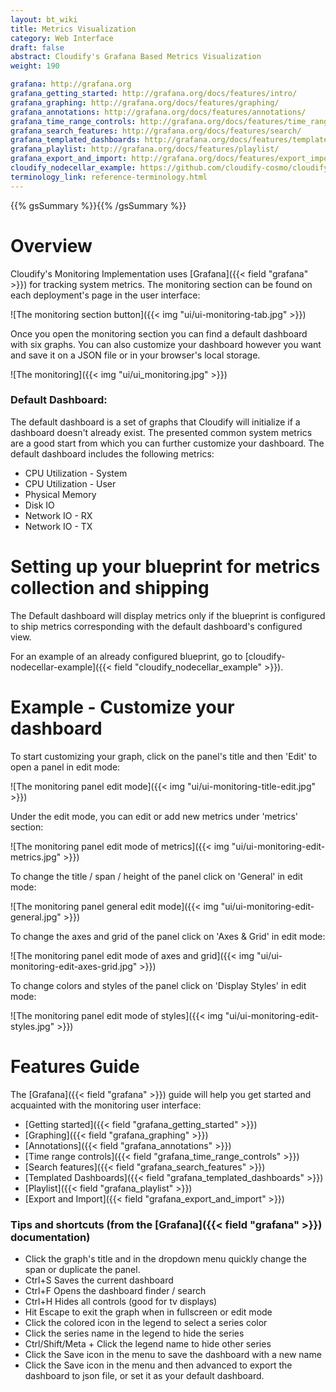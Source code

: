 ```yaml
---
layout: bt_wiki
title: Metrics Visualization
category: Web Interface
draft: false
abstract: Cloudify's Grafana Based Metrics Visualization
weight: 190

grafana: http://grafana.org
grafana_getting_started: http://grafana.org/docs/features/intro/
grafana_graphing: http://grafana.org/docs/features/graphing/
grafana_annotations: http://grafana.org/docs/features/annotations/
grafana_time_range_controls: http://grafana.org/docs/features/time_range/
grafana_search_features: http://grafana.org/docs/features/search/
grafana_templated_dashboards: http://grafana.org/docs/features/templated_dashboards/
grafana_playlist: http://grafana.org/docs/features/playlist/
grafana_export_and_import: http://grafana.org/docs/features/export_import/
cloudify_nodecellar_example: https://github.com/cloudify-cosmo/cloudify-nodecellar-example
terminology_link: reference-terminology.html
---
```

{{% gsSummary %}}{{% /gsSummary %}}


# Overview

Cloudify's Monitoring Implementation uses [Grafana]({{< field "grafana" >}}) for tracking system metrics.
The monitoring section can be found on each deployment's page in the user interface:

![The monitoring section button]({{< img "ui/ui-monitoring-tab.jpg" >}})

Once you open the monitoring section you can find a default dashboard with six graphs.
You can also customize your dashboard however you want and save it on a JSON file or in your browser's local storage.

![The monitoring]({{< img "ui/ui_monitoring.jpg" >}})

### Default Dashboard:

The default dashboard is a set of graphs that Cloudify will initialize if a dashboard doesn't already exist.
The presented common system metrics are a good start from which you can further customize your dashboard.
The default dashboard includes the following metrics:

* CPU Utilization - System
* CPU Utilization - User
* Physical Memory
* Disk IO
* Network IO - RX
* Network IO - TX


# Setting up your blueprint for metrics collection and shipping

The Default dashboard will display metrics only if the blueprint is configured to ship metrics corresponding with the default dashboard's configured view.

For an example of an already configured blueprint, go to [cloudify-nodecellar-example]({{< field "cloudify_nodecellar_example" >}}).


# Example - Customize your dashboard

To start customizing your graph, click on the panel's title and then 'Edit' to open a panel in edit mode:

![The monitoring panel edit mode]({{< img "ui/ui-monitoring-title-edit.jpg" >}})

Under the edit mode, you can edit or add new metrics under 'metrics' section:

![The monitoring panel edit mode of metrics]({{< img "ui/ui-monitoring-edit-metrics.jpg" >}})

To change the title / span / height of the panel click on 'General' in edit mode:

![The monitoring panel general edit mode]({{< img "ui/ui-monitoring-edit-general.jpg" >}})

To change the axes and grid of the panel click on 'Axes & Grid' in edit mode:

![The monitoring panel edit mode of axes and grid]({{< img "ui/ui-monitoring-edit-axes-grid.jpg" >}})

To change colors and styles of the panel click on 'Display Styles' in edit mode:

![The monitoring panel edit mode of styles]({{< img "ui/ui-monitoring-edit-styles.jpg" >}})

# Features Guide
The [Grafana]({{< field "grafana" >}}) guide will help you get started and acquainted with the monitoring user interface:

* [Getting started]({{< field "grafana_getting_started" >}})
* [Graphing]({{< field "grafana_graphing" >}})
* [Annotations]({{< field "grafana_annotations" >}})
* [Time range controls]({{< field "grafana_time_range_controls" >}})
* [Search features]({{< field "grafana_search_features" >}})
* [Templated Dashboards]({{< field "grafana_templated_dashboards" >}})
* [Playlist]({{< field "grafana_playlist" >}})
* [Export and Import]({{< field "grafana_export_and_import" >}})

### Tips and shortcuts (from the [Grafana]({{< field "grafana" >}}) documentation)
* Click the graph's title and in the dropdown menu quickly change the span or duplicate the panel.
* Ctrl+S Saves the current dashboard
* Ctrl+F Opens the dashboard finder / search
* Ctrl+H Hides all controls (good for tv displays)
* Hit Escape to exit the graph when in fullscreen or edit mode
* Click the colored icon in the legend to select a series color
* Click the series name in the legend to hide the series
* Ctrl/Shift/Meta + Click the legend name to hide other series
* Click the Save icon in the menu to save the dashboard with a new name
* Click the Save icon in the menu and then advanced to export the dashboard to json file, or set it as your default dashboard.
